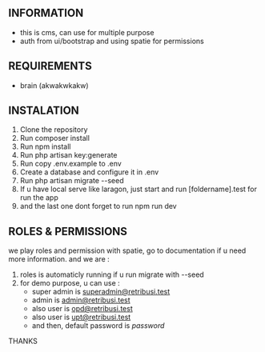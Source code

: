 ## INFORMATION

-   this is cms, can use for multiple purpose
-   auth from ui/bootstrap and using spatie for permissions

## REQUIREMENTS

-   brain (akwakwkakw)

## INSTALATION

1. Clone the repository
2. Run composer install
3. Run npm install
4. Run php artisan key:generate
5. Run copy .env.example to .env
6. Create a database and configure it in .env
7. Run php artisan migrate --seed
8. If u have local serve like laragon, just start and run [foldername].test for run the app
9. and the last one dont forget to run npm run dev

## ROLES & PERMISSIONS

we play roles and permission with spatie, go to documentation if u need more information.
and we are :

1. roles is automaticly running if u run migrate with --seed
2. for demo purpose, u can use :
    - super admin is superadmin@retribusi.test
    - admin is admin@retribusi.test
    - also user is opd@retribusi.test
    - also user is upt@retribusi.test
    - and then, default password is _password_

THANKS
